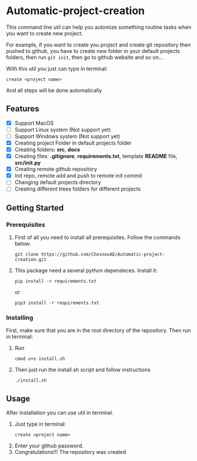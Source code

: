 # Automatic-project-creation

This command line util can help you automize something routine tasks when you want to create new project.  

For example, if you want to create you project and create git repository then pushed to github, you have to create new folder in your default projects folders, then run ```git init```, then go to github website and so on...

With this util you just can type in terminal:
```
create <project name>
```
And all steps will be done automatically

## Features

- [x] Support MacOS
- [ ] Support Linux system (Not support yet)
- [ ] Support Windows system (Not support yet)
- [x] Creating project Folder in default projects folder
- [x] Creating folders: **src**, **docs**
- [x] Creating files: **.gitignore**, **requirements.txt**, template **README** file, **src/__init__.py**
- [x] Creating remote github repository
- [x] Init repo, remote add and push to remote init commit
- [ ] Changing default projects directory
- [ ] Creating different trees folders for different projects

## Getting Started

### Prerequisites

1. First of all you need to install all prerequisites. Follow the commands below:
    ```
    git clone https://github.com/ChesnovAE/Automatic-project-creation.git
    ```
2. This package need a several python dependeces. Install it:
    ```
    pip install -r requirements.txt
    ```
    or
    ```
    pip3 install -r requirements.txt
    ```

### Installing
First, make sure that you are in the root directory of the repository. Then run in terminal:
1. Run
    ```
    cmod u+x install.sh
    ```

2. Then just run the install.sh script and follow instructions

    ```
    ./install.sh
    ```

## Usage
After installation you can use util in terminal.
1. Just type in terminal:
    ```
    create <project name>
    ```
2. Enter your github password.
3. Congratulations!!! The repository was created
